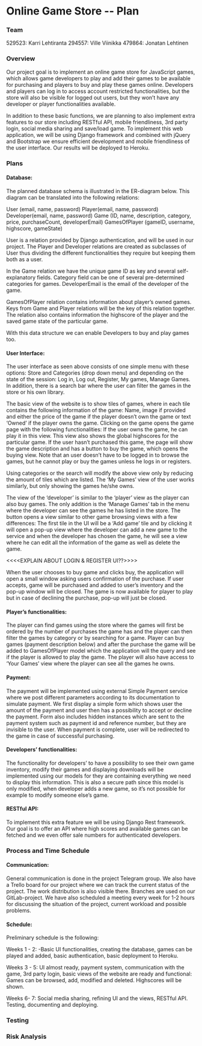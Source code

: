 # Online Game Store -- Plan

### Team
529523: Karri Lehtiranta
294557: Ville Viinikka
479864: Jonatan Lehtinen    

### Overview
Our project goal is to implement an online game store for JavaScript games, 
which allows game developers to play and add their games to be available for 
purchasing and players to buy and play these games online. Developers and 
players can log in to access account restricted functionalities, but the store 
will also be visible for logged out users, but they won’t have any developer
or player functionalities available. 

In addition to these basic functions, we are planning to also implement extra 
features to our store including RESTful API, mobile friendliness, 3rd party login, 
social media sharing and save/load game. To implement this web application,
we will be using Django framework and combined with jQuery and Bootstrap we ensure 
efficient development and mobile friendliness of the user interface.
Our results will be deployed to Heroku. 

### Plans
#### Database:

The planned database schema is illustrated in the ER-diagram below. 
This diagram can be translated into the following relations:

User (email, name, password) 
Player(email, name, password) 
Developer(email, name, password) 
Game (ID, name, description, category, price, purchaseCount, developerEmail)
GamesOfPlayer (gameID, username, highscore, gameState)

User is a relation provided by Django authentication, and will be used in our project. The Player
and Developer relations are created as subclasses of User thus dividing the different
functionalities they require but keeping them both as a user.

In the Game relation we have the unique game ID as key and several self-explanatory fields.
Category field can be one of several pre-determined categories for games. DeveloperEmail is
the email of the developer of the game.


GamesOfPlayer relation contains information about player’s owned games. Keys from Game
and Player relations will be the key of this relation together. The relation also contains
information the highscore of the player and the saved game state of the particular game.

With this data structure we can enable Developers to buy and play games too. 

#### User Interface:

The user interface as seen above consists of one simple menu with these options: Store and
Categories (drop down menu) and depending on the state of the session: Log in, Log out,
Register, My games, Manage Games. In addition, there is a search bar where the user can filter
the games in the store or his own library.

The basic view of the website is to show tiles of games, where in each tile contains the following
information of the game: Name, image if provided and either the price of the game if the player
doesn’t own the game or text ‘Owned’ if the player owns the game. Clicking on the game opens
the game page with the following functionalities: If the user owns the game, he can play it in this 
view. This view also shows the global highscores for the particular game. If the user hasn’t 
purchased this game, the page will show the game description and has a button to buy the
game, which opens the buying view. Note that an user doesn’t have to be logged in to browse
the games, but he cannot play or buy the games unless he logs in or registers.

Using categories or the search will modify the above view only by reducing the amount of tiles
which are listed. The ‘My Games’ view of the user works similarly, but only showing the games
he/she owns. 

The view of the ‘developer’ is similar to the ‘player’ view as the player can also buy games. The 
only addition is the ‘Manage Games’ tab in the menu where the developer can see the games 
he has listed in the store. The button opens a view similar to other game browsing views with a 
few differences: The first tile in the UI will be a ‘Add game’ tile and by clicking it will open a 
pop-up view where the developer can add a new game to the service and when the developer
has chosen the game, he will see a view where he can edit all the information of the game as
well as delete the game.


<<<<EXPLAIN ABOUT LOGIN & REGISTER UI??>>>>


When the user chooses to buy game and clicks buy, the application will open a small window
asking users confirmation of the purchase. If user accepts, game will be purchased and added
to user’s inventory and the pop-up window will be closed. The game is now available for player
to play but in case of declining the purchase, pop-up will just be closed. 

#### Player’s functionalities:

The player can find games using the store where the games will first be ordered by the number
of purchases the game has and the player can then filter the games by category or by searching
for a game. Player can buy games (payment description below) and after the purchase the
game will be added to GamesOfPlayer model which the application will the query and see if the
player is allowed to play the game. The player will also have access to ‘Your Games’ view where
the player can see all the games he owns.

#### Payment: 

The payment will be implemented using external Simple Payment service where we post 
different parameters according to its documentation to simulate payment. We first display a
simple form which shows user the amount of the payment and user then has a possibility to
accept or decline the payment. Form also includes hidden instances which are sent to the
payment system such as payment id and reference number, but they are invisible to the user.
When payment is complete, user will be redirected to the game in case of successful
purchasing.

#### Developers’ functionalities:

The functionality for developers’ to have a possibility to see their own game inventory, 
modify their games and displaying downloads will be implemented using our models for they 
are containing everything we need to display this information. This is also a secure path 
since this model is only modified, when developer adds a new game, so it’s not possible for
example to modify someone else’s game.

#### RESTful API:

To implement this extra feature we will be using Django Rest framework. Our goal is to offer an 
API where high scores and available games can be fetched and we even offer sale numbers for authenticated developers. 


### Process and Time Schedule
#### Communication:

General communication is done in the project Telegram group. We also have a Trello board 
for our project where we can track the current status of the project. The work distribution 
is also visible there. Branches are used on our GitLab-project. We have also scheduled a meeting 
every week for 1-2 hours for discussing the situation of the project, current workload and possible problems.

#### Schedule:

Preliminary schedule is the following:

Weeks 1 - 2: -Basic UI functionalities, creating the database, games can be played and added, basic authentication, basic deployment to Heroku.

Weeks 3 - 5: UI almost ready, payment system, communication with the game, 3rd party login, 
basic views of the website are ready and functional: Games can be browsed, add, modified and deleted. Highscores will be shown. 

Weeks 6- 7: Social media sharing, refining UI and the views, RESTful API. Testing, documenting and deploying. 


### Testing
### Risk Analysis